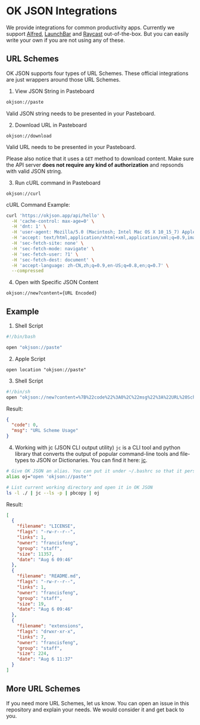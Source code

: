 # OK JSON Integrations

We provide integrations for common productivity apps. Currently we support [Alfred][alfred], [LaunchBar][launchbar] and [Raycast][raycast] out-of-the-box. But you can easily write your own if you are not using any of these.

## URL Schemes
OK JSON supports four types of URL Schemes. These official integrations are just wrappers around those URL Schemes.

1. View JSON String in Pasteboard

```sh
okjson://paste
```

Valid JSON string needs to be presented in your Pasteboard.

2. Download URL in Pasteboard

```
okjson://download
```

Valid URL needs to be presented in your Pasteboard.

Please also notice that it uses a `GET` method to download content. Make sure the API server **does not require any kind of authorization** and repsonds with valid JSON string.

3. Run cURL command in Pasteboard

```
okjson://curl
```

cURL Command Example:
```sh
curl 'https://okjson.app/api/hello' \
  -H 'cache-control: max-age=0' \
  -H 'dnt: 1' \
  -H 'user-agent: Mozilla/5.0 (Macintosh; Intel Mac OS X 10_15_7) AppleWebKit/537.36 (KHTML, like Gecko) Chrome/92.0.4515.131 Safari/537.36' \
  -H 'accept: text/html,application/xhtml+xml,application/xml;q=0.9,image/avif,image/webp,image/apng,*/*;q=0.8,application/signed-exchange;v=b3;q=0.9' \
  -H 'sec-fetch-site: none' \
  -H 'sec-fetch-mode: navigate' \
  -H 'sec-fetch-user: ?1' \
  -H 'sec-fetch-dest: document' \
  -H 'accept-language: zh-CN,zh;q=0.9,en-US;q=0.8,en;q=0.7' \
  --compressed
```

4. Open with Specific JSON Content

```
okjson://new?content={URL Encoded}
```

## Example

1. Shell Script
```sh
#!/bin/bash

open "okjson://paste"
```

2. Apple Script
```applescript
open location "okjson://paste"
```

3. Shell Script
```sh
#!/bin/sh
open "okjson://new?content=%7B%22code%22%3A0%2C%22msg%22%3A%22URL%20Scheme%20Usage%22%7D"
```
Result:
```json
{
  "code": 0,
  "msg": "URL Scheme Usage"
}
```

4. Working with jc (JSON CLI output utility)
`jc` is a CLI tool and python library that converts the output of popular command-line tools and file-types to JSON or Dictionaries. You can find it here: [jc][jc].

```sh
# Give OK JSON an alias. You can put it under ~/.bashrc so that it persists through launches.
alias oj="open 'okjson://paste'"

# List current working directory and open it in OK JSON
ls -l ./ | jc --ls -p | pbcopy | oj

```

Result:
```json
[
  {
    "filename": "LICENSE",
    "flags": "-rw-r--r--",
    "links": 1,
    "owner": "francisfeng",
    "group": "staff",
    "size": 11357,
    "date": "Aug 6 09:46"
  },
  {
    "filename": "README.md",
    "flags": "-rw-r--r--",
    "links": 1,
    "owner": "francisfeng",
    "group": "staff",
    "size": 19,
    "date": "Aug 6 09:46"
  },
  {
    "filename": "extensions",
    "flags": "drwxr-xr-x",
    "links": 7,
    "owner": "francisfeng",
    "group": "staff",
    "size": 224,
    "date": "Aug 6 11:37"
  }
]
```

## More URL Schemes
If you need more URL Schemes, let us know. You can open an issue in this repository and explain your needs. We would consider it and get back to you.

[alfred]: https://www.alfredapp.com/
[launchbar]: https://obdev.at/products/launchbar/index.html
[raycast]:https://www.raycast.com/
[jc]: https://github.com/kellyjonbrazil/jc
